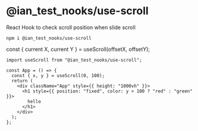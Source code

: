 # @ian_test_nooks/use-scroll

React Hook to check scroll position when slide scroll

```
npm i @ian_test_nooks/use-scroll
```

const { current X, current Y } = useScroll(offsetX, offsetY);
```
import useScroll from "@ian_test_nooks/use-scroll";

const App = () => {
  const { x, y } = useScroll(0, 100);
  return (
    <div className="App" style={{ height: "1000vh" }}>
      <h1 style={{ position: "fixed", color: y > 100 ? "red" : "green" }}>
        hello
      </h1>
    </div>
  );
};
```